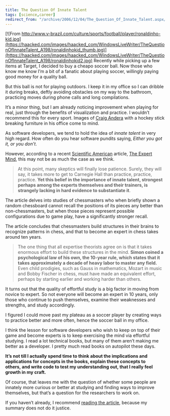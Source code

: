 ```yaml
---
title: The Question Of Innate Talent
tags: [science,career]
redirect_from: "/archive/2006/12/04/The_Question_Of_Innate_Talent.aspx/"
---
```


[![From
http://www.v-brazil.com/culture/sports/football/player/ronaldinho-kid.jpg](https://haacked.com/images/haacked_com/WindowsLiveWriter/TheQuestionOfInnateTalent_A198/ronaldinhokid_thumb.jpg)](https://haacked.com/images/haacked_com/WindowsLiveWriter/TheQuestionOfInnateTalent_A198/ronaldinhokid2.jpg)
Recently while picking up a few items at Target, I decided to buy a
cheapo soccer ball. Now those who know me know I’m a bit of a fanatic
about playing soccer, willingly paying good money for a quality ball.

But this ball is not for playing outdoors. I keep it in my office so I
can dribble it during breaks, deftly avoiding obstacles on my way to the
bathroom, practicing moves during phone calls and long compilations.

It’s a minor thing, but I am already noticing improvement when playing
for real, just through the benefits of visualization and practice. I
wouldn’t recommend this for every sport. Images of [Craig
Andera](http://www.pluralsight.com/blogs/craig/default.aspx "Craig")
with a hockey stick breaking furniture in his office come to mind.

As software developers, we tend to hold the idea of *innate talent* in
very high regard. How often do you hear software pundits saying, *Either
you got it, or you don’t*.

However, according to a recent [Scientific
American](http://scientificamerican.com/ "Scientific American") article,
[The Expert
Mind](http://scientificamerican.com/article.cfm?articleID=00010347-101C-14C1-8F9E83414B7F4945 "The Expert Mind"), this
may not be as much the case as we think.

> At this point, many skeptics will finally lose patience. Surely, they
> will say, it takes more to get to Carnegie Hall than practice,
> practice, practice. **Yet this belief in the importance of innate
> talent, strongest perhaps among the experts themselves and their
> trainers, is strangely lacking in hard evidence to substantiate it**.

The article delves into studies of chessmasters who when briefly shown a
random chessboard cannot recall the positions of its pieces any better
than non-chessmasters, but when those pieces represent possible
configurations due to game play, have a significantly stronger recall.

The article concludes that chessmasters build structures in their brains
to recognize patterns in chess, and that to become an expert in chess
takes around ten years.

> The one thing that all expertise theorists agree on is that it takes
> enormous effort to build these structures in the mind. **Simon coined
> a psychological law of his own, the 10-year rule, which states that it
> takes approximately a decade of heavy labor to master any field.**
> Even child prodigies, such as Gauss in mathematics, Mozart in music
> and Bobby Fischer in chess, must have made an equivalent effort,
> perhaps by starting earlier and working harder than others.

It turns out that the quality of effortful study is a big factor in
moving from novice to expert. So not everyone will become an expert in
10 years, only those who continue to push themselves, examine their
weaknesses and strengths, and study accordingly.

I figured I could move past my plateau as a soccer player by creating
ways to practice better and more often, hence the soccer ball in my
office.

I think the lesson for software developers who wish to keep on top of
their game and become experts is to keep exercising the mind via
effortful studying. I read a lot technical books, but many of them
aren’t making me better as a developer. I pretty much read books on
autopilot these days.

**It’s not till I actually spend time to think about the implications
and applications for concepts in the books, explain these concepts to
others, and write code to test my understanding out, that I really feel
growth in my craft.**

Of course, that leaves me with the question of whether some people are
innately more curious or better at studying and finding ways to improve
themselves, but that’s a question for the researchers to work on.

If you haven’t already, I recommend [reading the
article](http://scientificamerican.com/article.cfm?articleID=00010347-101C-14C1-8F9E83414B7F4945 "The Expert Mind"),
because my summary does not do it justice.

